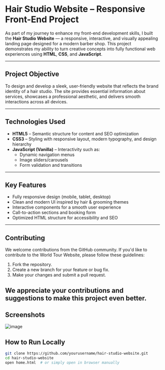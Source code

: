 #  Hair Studio Website – Responsive Front-End Project

As part of my journey to enhance my front-end development skills, I built the **Hair Studio Website** — a responsive, interactive, and visually appealing landing page designed for a modern barber shop. This project demonstrates my ability to turn creative concepts into fully functional web experiences using **HTML**, **CSS**, and **JavaScript**.

---

##  Project Objective

To design and develop a sleek, user-friendly website that reflects the brand identity of a hair studio. The site provides essential information about services, showcases a professional aesthetic, and delivers smooth interactions across all devices.

---

##  Technologies Used

- **HTML5** – Semantic structure for content and SEO optimization
- **CSS3** – Styling with responsive layout, modern typography, and design hierarchy
- **JavaScript (Vanilla)** – Interactivity such as:
  - Dynamic navigation menus
  - Image sliders/carousels
  - Form validation and transitions

---

##  Key Features

-  Fully responsive design (mobile, tablet, desktop)
-  Clean and modern UI inspired by hair & grooming themes
-  Interactive components for a smooth user experience
-  Call-to-action sections and booking form
-  Optimized HTML structure for accessibility and SEO

---

## Contributing

We welcome contributions from the GitHub community. If you'd like to contribute to the World Tour Website, please follow these guidelines:

1. Fork the repository.
2. Create a new branch for your feature or bug fix.
3. Make your changes and submit a pull request.

We appreciate your contributions and suggestions to make this project even better.
---

##  Screenshots

![image](https://github.com/user-attachments/assets/f976c02f-5ce2-4a44-9e69-df825be540da)


##  How to Run Locally

```bash
git clone https://github.com/yourusername/hair-studio-website.git
cd hair-studio-website
open home.html  # or simply open in browser manually

```



